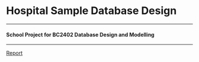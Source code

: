 # Hospital Sample Database Design
---
#### School Project for BC2402 Database Design and Modelling
---
[Report](https://drive.google.com/file/d/177Qcq1a7jraKfkJZ0lv4BZO6RLG86WL8/view?usp=sharing)
